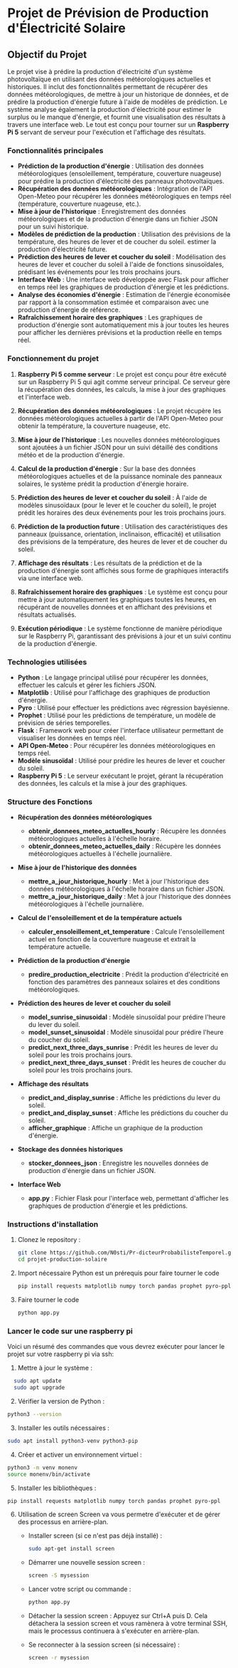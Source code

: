 # Projet de Prévision de Production d'Électricité Solaire

## Objectif du Projet

Le projet vise à prédire la production d'électricité d'un système photovoltaïque en utilisant des données météorologiques actuelles et historiques. Il inclut des fonctionnalités permettant de récupérer des données météorologiques, de mettre à jour un historique de données, et de prédire la production d'énergie future à l'aide de modèles de prédiction. Le système analyse également la production d'électricité pour estimer le surplus ou le manque d'énergie, et fournit une visualisation des résultats à travers une interface web. Le tout est conçu pour tourner sur un **Raspberry Pi 5** servant de serveur pour l'exécution et l'affichage des résultats.

### Fonctionnalités principales

- **Prédiction de la production d'énergie** : Utilisation des données météorologiques (ensoleillement, température, couverture nuageuse) pour prédire la production d'électricité des panneaux photovoltaïques.
- **Récupération des données météorologiques** : Intégration de l'API Open-Meteo pour récupérer les données météorologiques en temps réel (température, couverture nuageuse, etc.).
- **Mise à jour de l'historique** : Enregistrement des données météorologiques et de la production d'énergie dans un fichier JSON pour un suivi historique.
- **Modèles de prédiction de la production** : Utilisation des prévisions de la température, des heures de lever et de coucher du soleil. estimer la production d'électricité future.
- **Prédiction des heures de lever et coucher du soleil** : Modélisation des heures de lever et coucher du soleil à l'aide de fonctions sinusoïdales, prédisant les événements pour les trois prochains jours.
- **Interface Web** : Une interface web développée avec Flask pour afficher en temps réel les graphiques de production d'énergie et les prédictions.
- **Analyse des économies d'énergie** : Estimation de l'énergie économisée par rapport à la consommation estimée et comparaison avec une production d'énergie de référence.
- **Rafraîchissement horaire des graphiques** : Les graphiques de production d'énergie sont automatiquement mis à jour toutes les heures pour afficher les dernières prévisions et la production réelle en temps réel.

### Fonctionnement du projet

1. **Raspberry Pi 5 comme serveur** : Le projet est conçu pour être exécuté sur un Raspberry Pi 5 qui agit comme serveur principal. Ce serveur gère la récupération des données, les calculs, la mise à jour des graphiques et l'interface web.
   
2. **Récupération des données météorologiques** : Le projet récupère les données météorologiques actuelles à partir de l'API Open-Meteo pour obtenir la température, la couverture nuageuse, etc.

3. **Mise à jour de l'historique** : Les nouvelles données météorologiques sont ajoutées à un fichier JSON pour un suivi détaillé des conditions météo et de la production d'énergie.

4. **Calcul de la production d'énergie** : Sur la base des données météorologiques actuelles et de la puissance nominale des panneaux solaires, le système prédit la production d'énergie horaire.

5. **Prédiction des heures de lever et coucher du soleil** : À l'aide de modèles sinusoïdaux (pour le lever et le coucher du soleil), le projet prédit les horaires des deux événements pour les trois prochains jours.

6. **Prédiction de la production future** : Utilisation des caractéristiques des panneaux (puissance, orientation, inclinaison, efficacité) et utilisation des prévisions de la température, des heures de lever et de coucher du soleil.

7. **Affichage des résultats** : Les résultats de la prédiction et de la production d'énergie sont affichés sous forme de graphiques interactifs via une interface web.

8. **Rafraîchissement horaire des graphiques** : Le système est conçu pour mettre à jour automatiquement les graphiques toutes les heures, en récupérant de nouvelles données et en affichant des prévisions et résultats actualisés.

9. **Exécution périodique** : Le système fonctionne de manière périodique sur le Raspberry Pi, garantissant des prévisions à jour et un suivi continu de la production d'énergie.

### Technologies utilisées

- **Python** : Le langage principal utilisé pour récupérer les données, effectuer les calculs et gérer les fichiers JSON.
- **Matplotlib** : Utilisé pour l'affichage des graphiques de production d'énergie.
- **Pyro** : Utilisé pour effectuer les prédictions avec régression bayésienne.
- **Prophet** : Utilisé pour les prédictions de température, un modèle de prévision de séries temporelles.
- **Flask** : Framework web pour créer l'interface utilisateur permettant de visualiser les données en temps réel.
- **API Open-Meteo** : Pour récupérer les données météorologiques en temps réel.
- **Modèle sinusoïdal** : Utilisé pour prédire les heures de lever et coucher du soleil.
- **Raspberry Pi 5** : Le serveur exécutant le projet, gérant la récupération des données, les calculs et la mise à jour des graphiques.

### Structure des Fonctions

- **Récupération des données météorologiques**
  - **obtenir_donnees_meteo_actuelles_hourly** : Récupère les données météorologiques actuelles à l'échelle horaire.
  - **obtenir_donnees_meteo_actuelles_daily** : Récupère les données météorologiques actuelles à l'échelle journalière.

- **Mise à jour de l'historique des données**
  - **mettre_a_jour_historique_hourly** : Met à jour l'historique des données météorologiques à l'échelle horaire dans un fichier JSON.
  - **mettre_a_jour_historique_daily** : Met à jour l'historique des données météorologiques à l'échelle journalière.

- **Calcul de l'ensoleillement et de la température actuels**
  - **calculer_ensoleillement_et_temperature** : Calcule l'ensoleillement actuel en fonction de la couverture nuageuse et extrait la température actuelle.

- **Prédiction de la production d'énergie**
  - **predire_production_electricite** : Prédit la production d'électricité en fonction des paramètres des panneaux solaires et des conditions météorologiques.

- **Prédiction des heures de lever et coucher du soleil**
  - **model_sunrise_sinusoidal** : Modèle sinusoïdal pour prédire l'heure du lever du soleil.
  - **model_sunset_sinusoidal** : Modèle sinusoïdal pour prédire l'heure du coucher du soleil.
  - **predict_next_three_days_sunrise** : Prédit les heures de lever du soleil pour les trois prochains jours.
  - **predict_next_three_days_sunset** : Prédit les heures de coucher du soleil pour les trois prochains jours.

- **Affichage des résultats**
  - **predict_and_display_sunrise** : Affiche les prédictions du lever du soleil.
  - **predict_and_display_sunset** : Affiche les prédictions du coucher du soleil.
  - **afficher_graphique** : Affiche un graphique de la production d'énergie.

- **Stockage des données historiques**
  - **stocker_donnees_json** : Enregistre les nouvelles données de production d'énergie dans un fichier JSON.

- **Interface Web**
  - **app.py** : Fichier Flask pour l'interface web, permettant d'afficher les graphiques de production d'énergie et les prédictions.

### Instructions d'installation

1. Clonez le repository :
   ```bash
   git clone https://github.com/N0sti/Pr-dicteurProbabilisteTemporel.git
   cd projet-production-solaire
2. Import nécessaire
   Python est un prérequis pour faire tourner le code
   ```bash
   pip install requests matplotlib numpy torch pandas prophet pyro-ppl
   ```
3. Faire tourner le code
   ```bash
   python app.py
### Lancer le code sur une raspberry pi
Voici un résumé des commandes que vous devrez exécuter pour lancer le projet sur votre raspberry pi via ssh:

1. Mettre à jour le système :
```bash
  sudo apt update
  sudo apt upgrade
```
2. Vérifier la version de Python :
```bash
python3 --version
```
3. Installer les outils nécessaires :
```bash
sudo apt install python3-venv python3-pip
```
4. Créer et activer un environnement virtuel :
```bash
python3 -m venv monenv
source monenv/bin/activate
```
5. Installer les bibliothèques :
```bash
pip install requests matplotlib numpy torch pandas prophet pyro-ppl
```
6. Utilisation de screen
Screen va vous permetre d'exécuter et de gérer des processus en arrière-plan.
    * Installer screen (si ce n'est pas déjà installé) :
      ```bash
      sudo apt-get install screen
      ```
    * Démarrer une nouvelle session screen :
      ```bash
      screen -S mysession
      ```
    * Lancer votre script ou commande :
      ```bash
      python app.py
      ```
    * Détacher la session screen :
      Appuyez sur Ctrl+A puis D. Cela détachera la session screen et vous ramènera à votre terminal SSH, mais le processus continuera à s'exécuter en arrière-plan.

    * Se reconnecter à la session screen (si nécessaire) :
      ```bash
      screen -r mysession
      ```